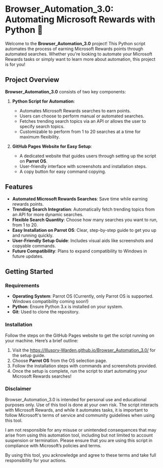 # Browser_Automation_3.0: Automating Microsoft Rewards with Python 🚀

Welcome to the **Browser_Automation_3.0** project! This Python script automates the process of earning Microsoft Rewards points through automated searches. Whether you're looking to automate your Microsoft Rewards tasks or simply want to learn more about automation, this project is for you!

## Project Overview

**Browser_Automation_3.0** consists of two key components:
1. **Python Script for Automation**:
   - Automates Microsoft Rewards searches to earn points.
   - Users can choose to perform manual or automated searches.
   - Fetches trending search topics via an API or allows the user to specify search topics.
   - Customizable to perform from 1 to 20 searches at a time for maximum flexibility.

2. **GitHub Pages Website for Easy Setup**:
   - A dedicated website that guides users through setting up the script on **Parrot OS**.
   - User-friendly interface with screenshots and installation steps.
   - A copy button for easy command copying.

## Features

- **Automated Microsoft Rewards Searches**: Save time while earning rewards points.
- **Trending Search Integration**: Automatically fetch trending topics from an API for more dynamic searches.
- **Flexible Search Quantity**: Choose how many searches you want to run, from 1 to 20.
- **Easy Installation on Parrot OS**: Clear, step-by-step guide to get you up and running quickly.
- **User-Friendly Setup Guide**: Includes visual aids like screenshots and copyable commands.
- **Future Compatibility**: Plans to expand compatibility to Windows in future updates.

## Getting Started

### Requirements

- **Operating System**: Parrot OS (Currently, only Parrot OS is supported. Windows compatibility coming soon!)
- **Python**: Ensure Python 3.x is installed on your system.
- **Git**: Used to clone the repository.

### Installation

Follow the steps on the GitHub Pages website to get the script running on your machine. Here’s a brief outline:

1. Visit the  https://Illusory-Warden.github.io/Browser_Automation_3.0/ for the setup guide.
2. Choose **Parrot OS** from the OS selection page.
3. Follow the installation steps with commands and screenshots provided.
4. Once the setup is complete, run the script to start automating your Microsoft Rewards searches!


### Disclaimer 
Browser_Automation_3.0 is intended for personal use and educational purposes only. Use of this tool is done at your own risk. The script interacts with Microsoft Rewards, and while it automates tasks, it is important to follow Microsoft's terms of service and community guidelines when using this tool.

I am not responsible for any misuse or unintended consequences that may arise from using this automation tool, including but not limited to account suspension or termination. Please ensure that you are using this script in compliance with Microsoft’s policies and terms.

By using this tool, you acknowledge and agree to these terms and take full responsibility for your actions.
